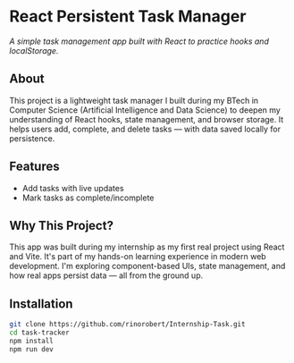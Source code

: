 # React Persistent Task Manager

*A simple task management app built with React to practice hooks and localStorage.*

## About  
This project is a lightweight task manager I built during my BTech in Computer Science (Artificial Intelligence and Data Science) to deepen my understanding of React hooks, state management, and browser storage. It helps users add, complete, and delete tasks — with data saved locally for persistence.

## Features
- Add tasks with live updates  
- Mark tasks as complete/incomplete

## Why This Project?
This app was built during my internship as my first real project using React and Vite. It's part of my hands-on learning experience in modern web development. I'm exploring component-based UIs, state management, and how real apps persist data — all from the ground up.   

## Installation
```bash
git clone https://github.com/rinorobert/Internship-Task.git
cd task-tracker
npm install
npm run dev